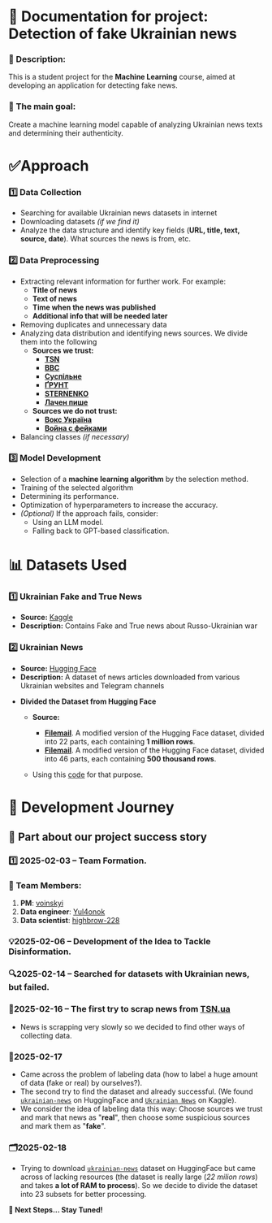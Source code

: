 # 📖 Documentation for project: **Detection of fake Ukrainian news**

### 📌 Description:
This is a student project for the **Machine Learning** course, aimed at developing an application for detecting fake news.

### 🎯 The main goal:
Create a machine learning model capable of analyzing Ukrainian news texts and determining their authenticity.

# ✅Approach
### 1️⃣ Data Collection
- Searching for available Ukrainian news datasets in internet
- Downloading datasets *(if we find it)*
- Analyze the data structure and identify key fields (**URL, title, text, source, date**). What sources the news is from, etc.

### 2️⃣ Data Preprocessing
- Extracting relevant information for further work. For example:
   * **Title of news**
   * **Text of news**
   * **Time when the news was published**
   * **Additional info that will be needed later**
- Removing duplicates and unnecessary data
- Analyzing data distribution and identifying news sources. We divide them into the following
   - **Sources we trust:**
      * [**TSN**](https://tsn.ua/news)
      * [**BBC**](https://www.bbc.com/ukrainian)
      * [**Суспільне**](https://t.me/suspilnenews)
      * [**ҐРУНТ**](https://t.me/gruntmedia)
      * [**STERNENKO**](https://t.me/ssternenko)
      * [**Лачен пише**](https://t.me/lachentyt)
   - **Sources we do not trust:**
      * [**Вокс Україна**](https://voxukraine.org/category/voks-informue)
      * [**Война с фейками**](https://t.me/warfakes)
- Balancing classes *(if necessary)*

### 3️⃣ Model Development
- Selection of a **machine learning algorithm** by the selection method.
- Training of the selected algorithm
- Determining its performance.
- Optimization of hyperparameters to increase the accuracy.
- *(Optional)* If the approach fails, consider:
   - Using an LLM model.
   - Falling back to GPT-based classification.

# 📊 Datasets Used

### 1️⃣ **Ukrainian Fake and True News**
- **Source:** [Kaggle](https://www.kaggle.com/datasets/zepopo/ukrainian-fake-and-true-news)
- **Description:** Contains Fake and True news about Russo-Ukrainian war

### 2️⃣ **Ukrainian News**
- **Source:** [Hugging Face](https://huggingface.co/datasets/zeusfsx/ukrainian-news)
- **Description:** A dataset of news articles downloaded from various Ukrainian websites and Telegram channels

* **Divided the Dataset from Hugging Face**
   - **Source:**
      * **[Filemail](https://bebra-bebrynka.filemail.com/d/rhfwkzhvbwtwmen)**. A modified version of the Hugging Face dataset, divided into 22 parts, each containing **1 million rows**.
      * **[Filemail](soon)**. A modified version of the Hugging Face dataset, divided into 46 parts, each containing **500 thousand rows**.

   - Using this [code](split_all_dataset_from_hf.py) for that purpose.

# 🚀 Development Journey
## 📌 Part about our project success story
### **1️⃣ 2025-02-03** – Team Formation.

### **👥 Team Members:**
1. **PM**: [voinskyi](https://github.com/voinskyi)
2. **Data engineer**: [Yul4onok](https://github.com/Yul4onok)
3. **Data scientist**: [highbrow-228](https://github.com/highbrow-228)

### **💡2025-02-06** – Development of the Idea to Tackle Disinformation.

### **🔍2025-02-14** – Searched for datasets with Ukrainian news, but failed.

### **📰2025-02-16** – The first try to scrap news from **[TSN.ua](https://tsn.ua/news)**
   - News is scrapping very slowly so we decided to find other ways of collecting data.

### **🤔2025-02-17**
   - Came across the problem of labeling data (how to label a huge amount of data (fake or real) by ourselves?).
   - The second try to find the dataset and already successful. (We found [`ukrainian-news`](https://huggingface.co/datasets/zeusfsx/ukrainian-news) on HuggingFace and
   [`Ukrainian News`](https://www.kaggle.com/datasets/zepopo/ukrainian-fake-and-true-news) on Kaggle).
   - We consider the idea of labeling data this way: Choose sources we trust and mark that news as "**real**", then choose some suspicious sources and mark them as "**fake**".

### **🗂️2025-02-18**
   - Trying to download [`ukrainian-news`](https://huggingface.co/datasets/zeusfsx/ukrainian-news) dataset on HuggingFace but came across of lacking resources (the dataset is really large (*22 milion rows*) and takes **a lot of RAM to process**). So we decide to divide the dataset into 23 subsets for better processing.


**📌 Next Steps... Stay Tuned!**